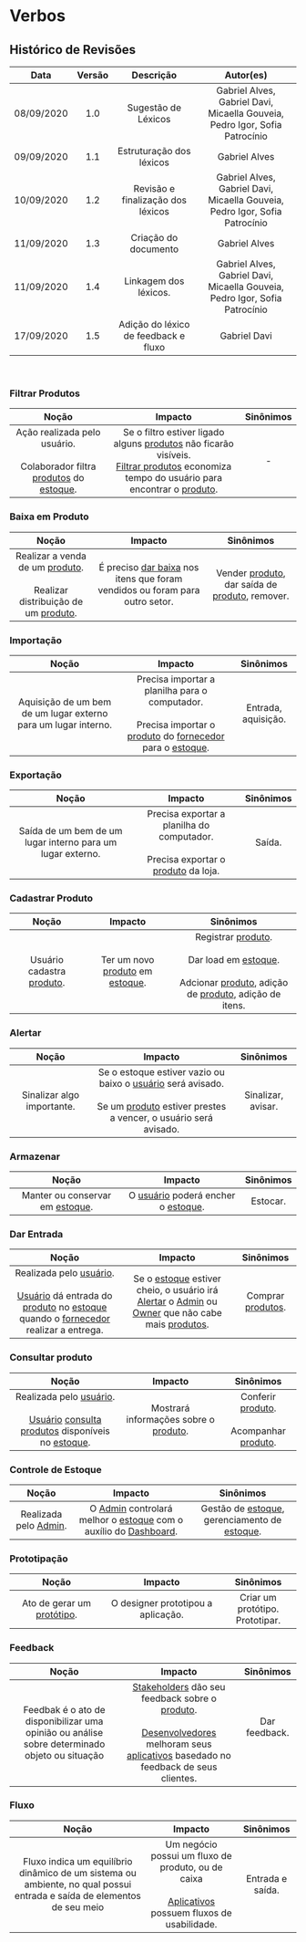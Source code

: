 # Verbos

## Histórico de Revisões

| Data | Versão | Descrição | Autor(es) |
|:----:|:------:|:---------:|:---------:|
| 08/09/2020 | 1.0 | Sugestão de Léxicos | Gabriel Alves, Gabriel Davi, Micaella Gouveia, Pedro Igor, Sofia Patrocínio |
| 09/09/2020 | 1.1 | Estruturação dos léxicos | Gabriel Alves |
| 10/09/2020 | 1.2 | Revisão e finalização dos léxicos | Gabriel Alves, Gabriel Davi, Micaella Gouveia, Pedro Igor, Sofia Patrocínio |
| 11/09/2020 | 1.3 | Criação do documento | Gabriel Alves |
| 11/09/2020 | 1.4 | Linkagem dos léxicos. | Gabriel Alves, Gabriel Davi, Micaella Gouveia, Pedro Igor, Sofia Patrocínio |
| 17/09/2020 | 1.5 | Adição do léxico de feedback e fluxo | Gabriel Davi |

<br>

### Filtrar Produtos

| Noção | Impacto | Sinônimos |
|:-----:|:-------:|:---------:|
| Ação realizada pelo usuário. <br><br>Colaborador filtra [produtos](Modeling/objeto?id=Produto) do [estoque](Modeling/objeto?id=Estoque). | Se o filtro estiver ligado alguns [produtos](Modeling/objeto?id=Produto) não ficarão visíveis. <br> [Filtrar produtos](Modeling/verbo?id=Filtrar-Produtos) economiza tempo do usuário para encontrar o [produto](Modeling/objeto?id=Produto). | - |

### Baixa em Produto

| Noção | Impacto | Sinônimos |
|:-----:|:-------:|:---------:|
| Realizar a venda de um [produto](Modeling/objeto?id=Produto). <br><br>Realizar distribuição de um [produto](Modeling/objeto?id=Produto). | É preciso [dar baixa](Modeling/verbo?id=Baixa-em-Produto) nos itens que foram vendidos ou foram para outro setor. | Vender [produto](Modeling/objeto?id=Produto), dar saída de [produto](Modeling/objeto?id=Produto), remover. |

### Importação

| Noção | Impacto | Sinônimos |
|:-----:|:-------:|:---------:|
| Aquisição de um bem de um lugar externo para um lugar interno. | Precisa importar a planilha para o computador. <br><br>Precisa importar o [produto](Modeling/objeto?id=Produto) do [fornecedor](Modeling/objeto?id=Fornecedor) para o [estoque](Modeling/objeto?id=Estoque). | Entrada, aquisição. |

### Exportação

| Noção | Impacto | Sinônimos |
|:-----:|:-------:|:---------:|
| Saída de um bem de um lugar interno para um lugar externo. | Precisa exportar a planilha do computador. <br><br>Precisa exportar o [produto](Modeling/objeto?id=Produto) da loja. | Saída. |

### Cadastrar Produto

| Noção | Impacto | Sinônimos |
|:-----:|:-------:|:---------:|
| Usuário cadastra [produto](Modeling/objeto?id=Produto). | Ter um novo [produto](Modeling/objeto?id=Produto) em [estoque](Modeling/objeto?id=Estoque). | Registrar [produto](Modeling/objeto?id=Produto).<br><br>Dar load em [estoque](Modeling/objeto?id=Estoque).<br><br>Adcionar [produto](Modeling/objeto?id=Produto), adição de [produto](Modeling/objeto?id=Produto), adição de itens. |

### Alertar

| Noção | Impacto | Sinônimos |
|:-----:|:-------:|:---------:|
| Sinalizar algo importante. | Se o estoque estiver vazio ou baixo o [usuário](Modeling/objeto?id=usuário) será avisado.<br><br> Se um [produto](Modeling/objeto?id=Produto) estiver prestes a vencer, o usuário será avisado. | Sinalizar, avisar. |

### Armazenar

| Noção | Impacto | Sinônimos |
|:-----:|:-------:|:---------:|
| Manter ou conservar em [estoque](Modeling/objeto?id=Estoque). | O [usuário](Modeling/objeto?id=usuário) poderá encher o [estoque](Modeling/objeto?id=Estoque). | Estocar. |

### Dar Entrada

| Noção | Impacto | Sinônimos |
|:-----:|:-------:|:---------:|
| Realizada pelo [usuário](Modeling/objeto?id=usuário). <br><br> [Usuário](Modeling/objeto?id=usuário) dá entrada do [produto](Modeling/objeto?id=Produto) no [estoque](Modeling/objeto?id=Estoque) quando o [fornecedor](Modeling/objeto?id=Fornecedor) realizar a entrega. | Se o [estoque](Modeling/objeto?id=Estoque) estiver cheio, o usuário irá [Alertar](Modeling/verbo?id=Alertar) o [Admin](Modeling/objeto?id=Admin) ou [Owner](Modeling/objeto?id=Owner) que não cabe mais [produtos](Modeling/objeto?id=Produto). | Comprar [produtos](Modeling/objeto?id=Produto). |

### Consultar produto

| Noção | Impacto | Sinônimos |
|:-----:|:-------:|:---------:|
| Realizada pelo [usuário](Modeling/objeto?id=usuário). <br><br> [Usuário](Modeling/objeto?id=usuário) [consulta produtos](Modeling/verbo?id=Consultar-Produto) disponíveis no [estoque](Modeling/objeto?id=Estoque). | Mostrará informações sobre o [produto](Modeling/objeto?id=Produto). | Conferir [produto](Modeling/objeto?id=Produto). <br><br> Acompanhar [produto](Modeling/objeto?id=Produto). |


### Controle de Estoque

| Noção | Impacto | Sinônimos |
|:-----:|:-------:|:---------:|
| Realizada pelo [Admin](Modeling/objeto?id=Admin). | O [Admin](Modeling/objeto?id=Admin) controlará melhor o [estoque](Modeling/objeto?id=Estoque) com o auxílio do [Dashboard](Modeling/objeto?id=Dashboard). | Gestão de [estoque](Modeling/objeto?id=Estoque), gerenciamento de [estoque](Modeling/objeto?id=Estoque). |

### Prototipação

| Noção | Impacto | Sinônimos |
|:-----:|:-------:|:---------:|
| Ato de gerar um [protótipo](Modeling/objeto?id=protótipo). | O designer prototipou a aplicação. | Criar um protótipo.<br>Prototipar. |

### Feedback
| Noção | Impacto | Sinônimos |
|:-----:|:-------:|:---------:|
| Feedbak é o ato de disponibilizar uma opinião ou análise sobre determinado objeto ou situação | [Stakeholders](Modeling/objeto.md?id=stakeholder) dão seu feedback sobre o [produto](Modeling/objeto.md?id=produto). <br><br> [Desenvolvedores](Modeling/objeto?id=desenvolvedor) melhoram seus [aplicativos](Modeling/objeto?id=web-app) basedado no feedback de seus clientes. | Dar feedback. <br><br> |

### Fluxo
| Noção | Impacto | Sinônimos |
|:-----:|:-------:|:---------:|
| Fluxo indica um equilíbrio dinâmico de um sistema ou ambiente, no qual possui entrada e saída de elementos de seu meio | Um negócio possui um fluxo de produto, ou de caixa <br><br>  [Aplicativos](Modeling/objeto?id=web-app) possuem fluxos de usabilidade. | Entrada e saída. |